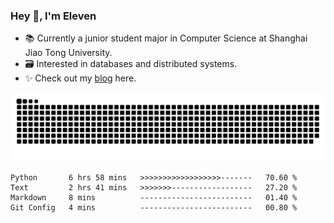 ### Hey 👋, I'm Eleven

- 📚 Currently a junior student major in Computer Science at Shanghai Jiao Tong University.
- 🗃️ Interested in databases and distributed systems.
- ✨ Check out my [blog](https://blog.eleven.wiki) here.

![github contribution grid snake animation](https://raw.githubusercontent.com/El-even-11/El-even-11/output/github-contribution-grid-snake.svg)

<!--START_SECTION:waka-->

```text
Python       6 hrs 58 mins   >>>>>>>>>>>>>>>>>>-------   70.60 %
Text         2 hrs 41 mins   >>>>>>>------------------   27.20 %
Markdown     8 mins          -------------------------   01.40 %
Git Config   4 mins          -------------------------   00.80 %
```

<!--END_SECTION:waka-->
